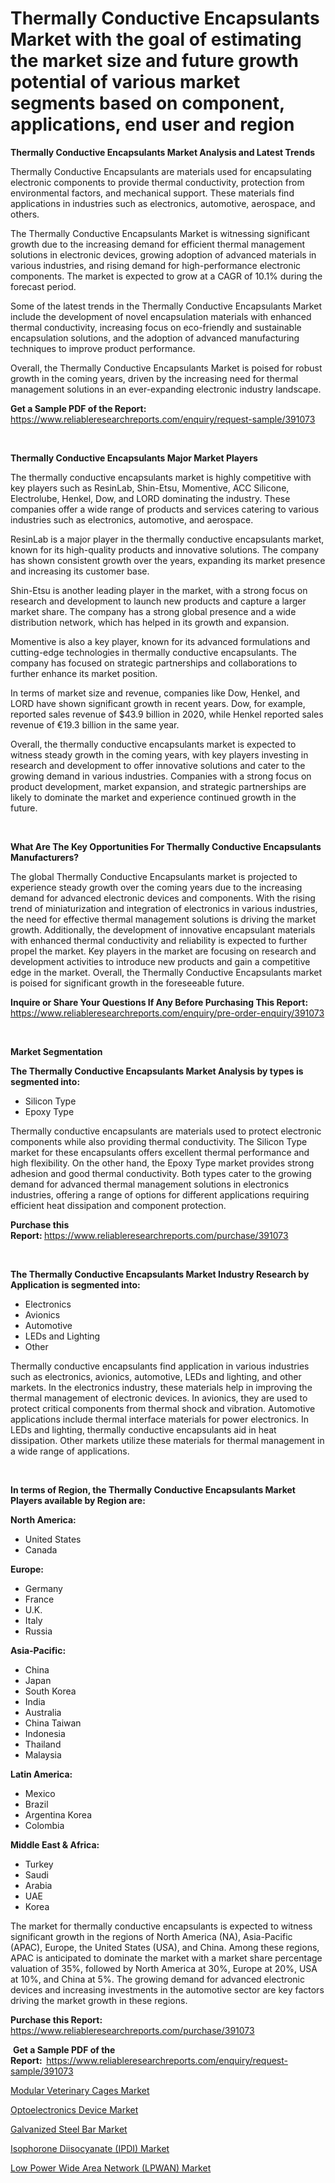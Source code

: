 <p><h1>Thermally Conductive Encapsulants Market with the goal of estimating the market size and future growth potential of various market segments based on component, applications, end user and region</h1></p><p><strong>Thermally Conductive Encapsulants Market Analysis and Latest Trends</strong></p>
<p><p>Thermally Conductive Encapsulants are materials used for encapsulating electronic components to provide thermal conductivity, protection from environmental factors, and mechanical support. These materials find applications in industries such as electronics, automotive, aerospace, and others.</p><p>The Thermally Conductive Encapsulants Market is witnessing significant growth due to the increasing demand for efficient thermal management solutions in electronic devices, growing adoption of advanced materials in various industries, and rising demand for high-performance electronic components. The market is expected to grow at a CAGR of 10.1% during the forecast period.</p><p>Some of the latest trends in the Thermally Conductive Encapsulants Market include the development of novel encapsulation materials with enhanced thermal conductivity, increasing focus on eco-friendly and sustainable encapsulation solutions, and the adoption of advanced manufacturing techniques to improve product performance.</p><p>Overall, the Thermally Conductive Encapsulants Market is poised for robust growth in the coming years, driven by the increasing need for thermal management solutions in an ever-expanding electronic industry landscape.</p></p>
<p><strong>Get a Sample PDF of the Report:&nbsp;</strong> <a href="https://www.reliableresearchreports.com/enquiry/request-sample/391073">https://www.reliableresearchreports.com/enquiry/request-sample/391073</a></p>
<p>&nbsp;</p>
<p><strong>Thermally Conductive Encapsulants Major Market Players</strong></p>
<p><p>The thermally conductive encapsulants market is highly competitive with key players such as ResinLab, Shin-Etsu, Momentive, ACC Silicone, Electrolube, Henkel, Dow, and LORD dominating the industry. These companies offer a wide range of products and services catering to various industries such as electronics, automotive, and aerospace.</p><p>ResinLab is a major player in the thermally conductive encapsulants market, known for its high-quality products and innovative solutions. The company has shown consistent growth over the years, expanding its market presence and increasing its customer base.</p><p>Shin-Etsu is another leading player in the market, with a strong focus on research and development to launch new products and capture a larger market share. The company has a strong global presence and a wide distribution network, which has helped in its growth and expansion.</p><p>Momentive is also a key player, known for its advanced formulations and cutting-edge technologies in thermally conductive encapsulants. The company has focused on strategic partnerships and collaborations to further enhance its market position.</p><p>In terms of market size and revenue, companies like Dow, Henkel, and LORD have shown significant growth in recent years. Dow, for example, reported sales revenue of $43.9 billion in 2020, while Henkel reported sales revenue of €19.3 billion in the same year.</p><p>Overall, the thermally conductive encapsulants market is expected to witness steady growth in the coming years, with key players investing in research and development to offer innovative solutions and cater to the growing demand in various industries. Companies with a strong focus on product development, market expansion, and strategic partnerships are likely to dominate the market and experience continued growth in the future.</p></p>
<p>&nbsp;</p>
<p><strong>What Are The Key Opportunities For Thermally Conductive Encapsulants Manufacturers?</strong></p>
<p><p>The global Thermally Conductive Encapsulants market is projected to experience steady growth over the coming years due to the increasing demand for advanced electronic devices and components. With the rising trend of miniaturization and integration of electronics in various industries, the need for effective thermal management solutions is driving the market growth. Additionally, the development of innovative encapsulant materials with enhanced thermal conductivity and reliability is expected to further propel the market. Key players in the market are focusing on research and development activities to introduce new products and gain a competitive edge in the market. Overall, the Thermally Conductive Encapsulants market is poised for significant growth in the foreseeable future.</p></p>
<p><strong>Inquire or Share Your Questions If Any Before Purchasing This Report:</strong> <a href="https://www.reliableresearchreports.com/enquiry/pre-order-enquiry/391073">https://www.reliableresearchreports.com/enquiry/pre-order-enquiry/391073</a></p>
<p>&nbsp;</p>
<p><strong>Market Segmentation</strong></p>
<p><strong>The Thermally Conductive Encapsulants Market Analysis by types is segmented into:</strong></p>
<p><ul><li>Silicon Type</li><li>Epoxy Type</li></ul></p>
<p><p>Thermally conductive encapsulants are materials used to protect electronic components while also providing thermal conductivity. The Silicon Type market for these encapsulants offers excellent thermal performance and high flexibility. On the other hand, the Epoxy Type market provides strong adhesion and good thermal conductivity. Both types cater to the growing demand for advanced thermal management solutions in electronics industries, offering a range of options for different applications requiring efficient heat dissipation and component protection.</p></p>
<p><strong>Purchase this Report:&nbsp;</strong><a href="https://www.reliableresearchreports.com/purchase/391073">https://www.reliableresearchreports.com/purchase/391073</a></p>
<p>&nbsp;</p>
<p><strong>The Thermally Conductive Encapsulants Market Industry Research by Application is segmented into:</strong></p>
<p><ul><li>Electronics</li><li>Avionics</li><li>Automotive</li><li>LEDs and Lighting</li><li>Other</li></ul></p>
<p><p>Thermally conductive encapsulants find application in various industries such as electronics, avionics, automotive, LEDs and lighting, and other markets. In the electronics industry, these materials help in improving the thermal management of electronic devices. In avionics, they are used to protect critical components from thermal shock and vibration. Automotive applications include thermal interface materials for power electronics. In LEDs and lighting, thermally conductive encapsulants aid in heat dissipation. Other markets utilize these materials for thermal management in a wide range of applications.</p></p>
<p>&nbsp;</p>
<p><strong>In terms of Region, the Thermally Conductive Encapsulants Market Players available by Region are:</strong></p>
<p>
    <p> <strong> North America: </strong>
        <ul>
            <li>United States</li>
            <li>Canada</li>
        </ul>
        </p> 
    <p> <strong> Europe: </strong>
        <ul>
            <li>Germany</li>
            <li>France</li>
            <li>U.K.</li>
            <li>Italy</li>
            <li>Russia</li>
        </ul>
        </p> 
    <p> <strong> Asia-Pacific: </strong>
        <ul>
            <li>China</li>
            <li>Japan</li>
            <li>South Korea</li>
            <li>India</li>
            <li>Australia</li>
            <li>China Taiwan</li>
            <li>Indonesia</li>
            <li>Thailand</li>
            <li>Malaysia</li>
        </ul>
        </p> 
    <p> <strong> Latin America: </strong>
        <ul>
            <li>Mexico</li>
            <li>Brazil</li>
            <li>Argentina Korea</li>
            <li>Colombia</li>
        </ul>
        </p> 
    <p> <strong> Middle East & Africa: </strong>
        <ul>
            <li>Turkey</li>
            <li>Saudi</li>
            <li>Arabia</li>
            <li>UAE</li>
            <li>Korea</li>
        </ul>
    </p>
    </p>
<p><p>The market for thermally conductive encapsulants is expected to witness significant growth in the regions of North America (NA), Asia-Pacific (APAC), Europe, the United States (USA), and China. Among these regions, APAC is anticipated to dominate the market with a market share percentage valuation of 35%, followed by North America at 30%, Europe at 20%, USA at 10%, and China at 5%. The growing demand for advanced electronic devices and increasing investments in the automotive sector are key factors driving the market growth in these regions.</p></p>
<p><strong>Purchase this Report: </strong><a href="https://www.reliableresearchreports.com/purchase/391073">https://www.reliableresearchreports.com/purchase/391073</a></p>
<p>&nbsp;<strong>Get a Sample PDF of the Report:&nbsp;&nbsp;</strong><a href="https://www.reliableresearchreports.com/enquiry/request-sample/391073">https://www.reliableresearchreports.com/enquiry/request-sample/391073</a></p>
<p><strong></strong></p>
<p><p><a href="https://metal-farmhouse-e95.notion.site/Modular-Veterinary-Cages-Market-Research-Report-Unlocks-Analysis-on-the-Market-Financial-Status-Mar-2bc658905c5a4208bd858e3591832260">Modular Veterinary Cages Market</a></p><p><a href="https://view.publitas.com/reportprime-1/global-optoelectronics-device-market-size-and-market-trends-insights-and-projections-from-2024-to-2031/">Optoelectronics Device Market</a></p><p><a href="https://view.publitas.com/reportprime-1/galvanized-steel-bar-market-dynamics-2024-2031-also-about-its-market-trends-projections-and-opportunities/">Galvanized Steel Bar Market</a></p><p><a href="https://crocus-run-b5a.notion.site/Isophorone-Diisocyanate-IPDI-Market-Furnish-Information-about-Market-Size-Market-Share-Market-Dy-b3a28568170444ea8e8697571f4d40d0">Isophorone Diisocyanate (IPDI) Market</a></p><p><a href="https://gratis-rainforest-2ca.notion.site/Low-Power-Wide-Area-Network-LPWAN-Market-Research-Report-Reveals-The-Latest-Trends-And-Opportuniti-dcd992eaafcc4517b54a27da20f2de12">Low Power Wide Area Network (LPWAN) Market</a></p></p>